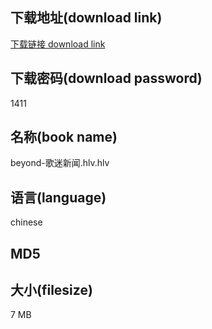 ## 下载地址(download link)
[下载链接 download link](https://tutu365.netlify.app/?s=beyond-%E6%AD%8C%E8%BF%B7%E6%96%B0%E9%97%BB.hlv)

## 下载密码(download password)
1411

## 名称(book name)
beyond-歌迷新闻.hlv.hlv

## 语言(language)
chinese

## MD5


## 大小(filesize)
7 MB
